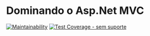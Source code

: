 # Dominando o Asp.Net MVC 

[![Maintainability](https://api.codeclimate.com/v1/badges/990c658c4e92deb1aac4/maintainability)](https://codeclimate.com/github/sswellington/dominando-o-asp-net-mvc-core/maintainability)
[![Test Coverage - sem suporte](https://api.codeclimate.com/v1/badges/990c658c4e92deb1aac4/test_coverage)](https://codeclimate.com/github/sswellington/dominando-o-asp-net-mvc-core/test_coverage) 